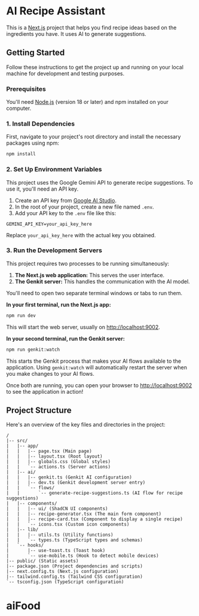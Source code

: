 # AI Recipe Assistant

This is a [Next.js](https://nextjs.org/) project that helps you find recipe ideas based on the ingredients you have. It uses AI to generate suggestions.

## Getting Started

Follow these instructions to get the project up and running on your local machine for development and testing purposes.

### Prerequisites

You'll need [Node.js](https://nodejs.org/) (version 18 or later) and npm installed on your computer.

### 1. Install Dependencies

First, navigate to your project's root directory and install the necessary packages using npm:

```bash
npm install
```

### 2. Set Up Environment Variables

This project uses the Google Gemini API to generate recipe suggestions. To use it, you'll need an API key.

1.  Create an API key from [Google AI Studio](https://aistudio.google.com/app/apikey).
2.  In the root of your project, create a new file named `.env`.
3.  Add your API key to the `.env` file like this:

```
GEMINI_API_KEY=your_api_key_here
```

Replace `your_api_key_here` with the actual key you obtained.

### 3. Run the Development Servers

This project requires two processes to be running simultaneously:

1.  **The Next.js web application:** This serves the user interface.
2.  **The Genkit server:** This handles the communication with the AI model.

You'll need to open two separate terminal windows or tabs to run them.

**In your first terminal, run the Next.js app:**

```bash
npm run dev
```

This will start the web server, usually on [http://localhost:9002](http://localhost:9002).

**In your second terminal, run the Genkit server:**

```bash
npm run genkit:watch
```

This starts the Genkit process that makes your AI flows available to the application. Using `genkit:watch` will automatically restart the server when you make changes to your AI flows.

Once both are running, you can open your browser to [http://localhost:9002](http://localhost:9002) to see the application in action!

## Project Structure

Here's an overview of the key files and directories in the project:

```
/
|-- src/
|   |-- app/
|   |   |-- page.tsx (Main page)
|   |   |-- layout.tsx (Root layout)
|   |   |-- globals.css (Global styles)
|   |   `-- actions.ts (Server actions)
|   |-- ai/
|   |   |-- genkit.ts (Genkit AI configuration)
|   |   |-- dev.ts (Genkit development server entry)
|   |   `-- flows/
|   |       `-- generate-recipe-suggestions.ts (AI flow for recipe suggestions)
|   |-- components/
|   |   |-- ui/ (ShadCN UI components)
|   |   |-- recipe-generator.tsx (The main form component)
|   |   |-- recipe-card.tsx (Component to display a single recipe)
|   |   `-- icons.tsx (Custom icon components)
|   |-- lib/
|   |   |-- utils.ts (Utility functions)
|   |   `-- types.ts (TypeScript types and schemas)
|   `-- hooks/
|       |-- use-toast.ts (Toast hook)
|       `-- use-mobile.ts (Hook to detect mobile devices)
|-- public/ (Static assets)
|-- package.json (Project dependencies and scripts)
|-- next.config.ts (Next.js configuration)
|-- tailwind.config.ts (Tailwind CSS configuration)
`-- tsconfig.json (TypeScript configuration)
```
# aiFood
